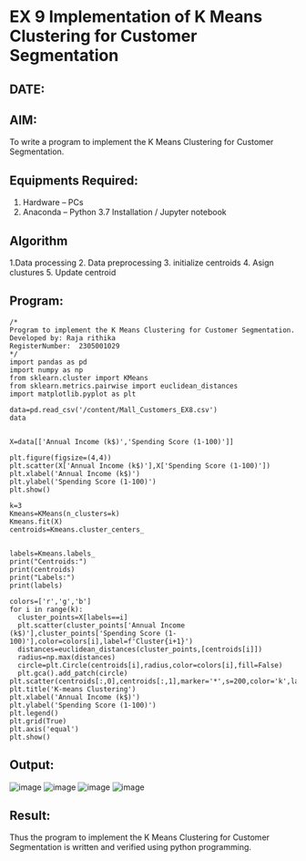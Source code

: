 # EX 9 Implementation of K Means Clustering for Customer Segmentation
## DATE:
## AIM:
To write a program to implement the K Means Clustering for Customer Segmentation.

## Equipments Required:
1. Hardware – PCs
2. Anaconda – Python 3.7 Installation / Jupyter notebook

## Algorithm
1.Data processing
2. Data preprocessing
3. initialize centroids
4. Asign clustures
5. Update centroid
 
 
  

## Program:
```
/*
Program to implement the K Means Clustering for Customer Segmentation.
Developed by: Raja rithika
RegisterNumber:  2305001029
*/
import pandas as pd
import numpy as np
from sklearn.cluster import KMeans
from sklearn.metrics.pairwise import euclidean_distances
import matplotlib.pyplot as plt

data=pd.read_csv('/content/Mall_Customers_EX8.csv')
data


X=data[['Annual Income (k$)','Spending Score (1-100)']]

plt.figure(figsize=(4,4))
plt.scatter(X['Annual Income (k$)'],X['Spending Score (1-100)'])
plt.xlabel('Annual Income (k$)')
plt.ylabel('Spending Score (1-100)')
plt.show()

k=3
Kmeans=KMeans(n_clusters=k)
Kmeans.fit(X)
centroids=Kmeans.cluster_centers_


labels=Kmeans.labels_
print("Centroids:")
print(centroids)
print("Labels:")
print(labels)

colors=['r','g','b']
for i in range(k):
  cluster_points=X[labels==i]
  plt.scatter(cluster_points['Annual Income (k$)'],cluster_points['Spending Score (1-100)'],color=colors[i],label=f'Cluster{i+1}')
  distances=euclidean_distances(cluster_points,[centroids[i]])
  radius=np.max(distances)
  circle=plt.Circle(centroids[i],radius,color=colors[i],fill=False)
  plt.gca().add_patch(circle)
plt.scatter(centroids[:,0],centroids[:,1],marker='*',s=200,color='k',label='Centroids')
plt.title('K-means Clustering')
plt.xlabel('Annual Income (k$)')
plt.ylabel('Spending Score (1-100)')
plt.legend()
plt.grid(True)
plt.axis('equal')
plt.show()
```

## Output:
![image](https://github.com/user-attachments/assets/7e6601ad-b0f5-4438-9927-3cec2f858307)
![image](https://github.com/user-attachments/assets/bd6b43c0-3487-4474-88f7-a739745a0a2d)
![image](https://github.com/user-attachments/assets/aa47b86a-b447-40e0-b430-0935fdf0d808)
![image](https://github.com/user-attachments/assets/612e22e1-54bf-48de-bce1-0267407d53e7)







## Result:
Thus the program to implement the K Means Clustering for Customer Segmentation is written and verified using python programming.
